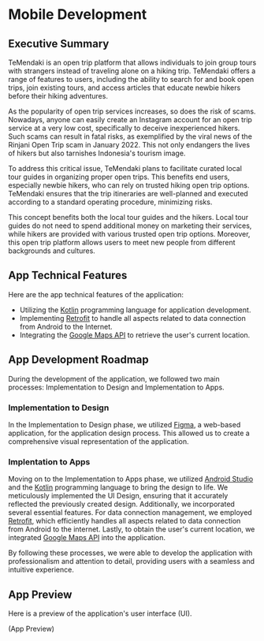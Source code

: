 # Mobile Development

## Executive Summary
TeMendaki is an open trip platform that allows individuals to join group tours with strangers instead of traveling alone on a hiking trip. TeMendaki offers a range of features to users, including the ability to search for and book open trips, join existing tours, and access articles that educate newbie hikers before their hiking adventures.

As the popularity of open trip services increases, so does the risk of scams. Nowadays, anyone can easily create an Instagram account for an open trip service at a very low cost, specifically to deceive inexperienced hikers. Such scams can result in fatal risks, as exemplified by the viral news of the Rinjani Open Trip scam in January 2022. This not only endangers the lives of hikers but also tarnishes Indonesia's tourism image.

To address this critical issue, TeMendaki plans to facilitate curated local tour guides in organizing proper open trips. This benefits end users, especially newbie hikers, who can rely on trusted hiking open trip options. TeMendaki ensures that the trip itineraries are well-planned and executed according to a standard operating procedure, minimizing risks.

This concept benefits both the local tour guides and the hikers. Local tour guides do not need to spend additional money on marketing their services, while hikers are provided with various trusted open trip options. Moreover, this open trip platform allows users to meet new people from different backgrounds and cultures.

## App Technical Features
Here are the app technical features of the application:
* Utilizing the [Kotlin](https://kotlinlang.org/) programming language for application development.
* Implementing [Retrofit](https://square.github.io/retrofit/) to handle all aspects related to data connection from Android to the Internet.
* Integrating the [Google Maps API](https://cloud.google.com) to retrieve the user's current location.

## App Development Roadmap
During the development of the application, we followed two main processes: Implementation to Design and Implementation to Apps.

### Implementation to Design
In the Implementation to Design phase, we utilized [Figma](https://figma.com), a web-based application, for the application design process. This allowed us to create a comprehensive visual representation of the application.

### Implentation to Apps
Moving on to the Implementation to Apps phase, we utilized [Android Studio](https://developer.android.com/studio) and the [Kotlin](https://kotlinlang.org/) programming language to bring the design to life. We meticulously implemented the UI Design, ensuring that it accurately reflected the previously created design. Additionally, we incorporated several essential features. For data connection management, we employed [Retrofit](https://square.github.io/retrofit/), which efficiently handles all aspects related to data connection from Android to the internet. Lastly, to obtain the user's current location, we integrated [Google Maps API](https://cloud.google.com) into the application.

By following these processes, we were able to develop the application with professionalism and attention to detail, providing users with a seamless and intuitive experience.

## App Preview
Here is a preview of the application's user interface (UI).

(App Preview)
